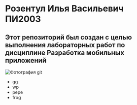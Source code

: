 # Розентул Илья Васильевич ПИ2003

## Этот репозиторий был создан с целью выполнения лабораторных работ по дисциплине Разработка мобильных приложений

![Фотография git](https://media.proglib.io/wp-uploads/2017/06/boroboro.jpg)

- gg
- wp
- pepe
- frog

